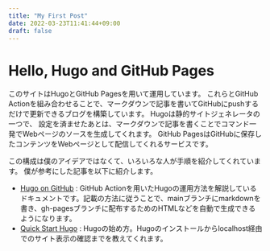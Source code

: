 ```yaml
---
title: "My First Post"
date: 2022-03-23T11:41:44+09:00
draft: false
---
```


# Hello, Hugo and GitHub Pages

このサイトはHugoとGitHub Pagesを用いて運用しています。
これらとGitHub Actionを組み合わせることで、マークダウンで記事を書いてGitHubにpushするだけで更新できるブログを構築しています。
Hugoは静的サイトジェネレータの一つで、
設定を済ませたあとは、マークダウンで記事を書くことでコマンド一発でWebページのソースを生成してくれます。
GitHub PagesはGitHubに保存したコンテンツをWebページとして配信してくれるサービスです。

この構成は僕のアイデアではなくて、いろいろな人が手順を紹介してくれています。
僕が参考にした記事を以下に紹介します。

- [Hugo on GitHub](https://gohugo.io/hosting-and-deployment/hosting-on-github/)
  : GitHub Actionを用いたHugoの運用方法を解説しているドキュメントです。記載の方法に従うことで、mainブランチにmarkdownを書き、gh-pagesブランチに配布するためのHTMLなどを自動で生成できるようになります。
- [Quick Start Hugo](https://gohugo.io/getting-started/quick-start/)
  : Hugoの始め方。Hugoのインストールからlocalhost経由でのサイト表示の確認までを教えてくれます。

